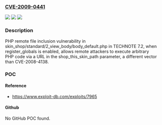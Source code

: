 ### [CVE-2009-0441](https://cve.mitre.org/cgi-bin/cvename.cgi?name=CVE-2009-0441)
![](https://img.shields.io/static/v1?label=Product&message=n%2Fa&color=blue)
![](https://img.shields.io/static/v1?label=Version&message=n%2Fa&color=blue)
![](https://img.shields.io/static/v1?label=Vulnerability&message=n%2Fa&color=brighgreen)

### Description

PHP remote file inclusion vulnerability in skin_shop/standard/2_view_body/body_default.php in TECHNOTE 7.2, when register_globals is enabled, allows remote attackers to execute arbitrary PHP code via a URL in the shop_this_skin_path parameter, a different vector than CVE-2008-4138.

### POC

#### Reference
- https://www.exploit-db.com/exploits/7965

#### Github
No GitHub POC found.


